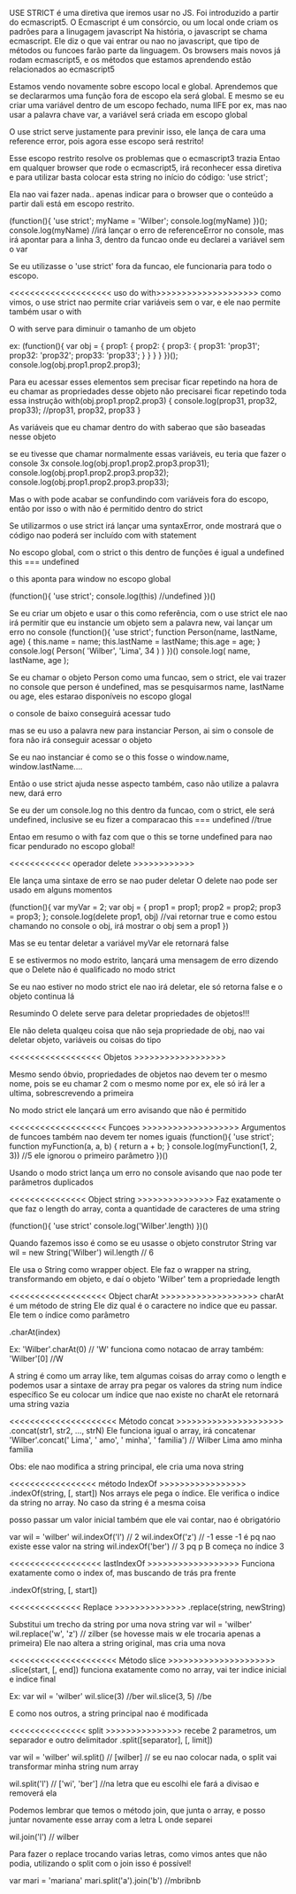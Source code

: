 USE STRICT
é uma diretiva que iremos usar no JS. Foi introduzido a partir do ecmascript5.
O Ecmascript é um consórcio, ou um local onde criam os padrões para a linugagem javascript
Na história, o javascript se chama ecmascript. Ele diz o que vai entrar ou nao no javascript, que tipo de métodos ou funcoes farão parte da linguagem.
Os browsers mais novos já rodam ecmascript5, e os métodos que estamos aprendendo estão relacionados ao ecmascript5

Estamos vendo novamente sobre escopo local e global. Aprendemos que se declararmos uma função fora de escopo ela será global. E mesmo se eu criar uma variável dentro de um escopo fechado, numa IIFE por ex, mas nao usar a palavra chave var, a variável será criada em escopo global

O use strict serve justamente para previnir isso, ele lança de cara uma reference error, pois agora esse escopo será restrito!

Esse escopo restrito resolve os problemas que o ecmascript3 trazia
Entao em qualquer browser que rode o ecmascript5, irá reconhecer essa diretiva
e para utilizar basta colocar esta string no início do código: 'use strict';

Ela nao vai fazer nada.. apenas indicar para o browser que o conteúdo a partir dali está em escopo restrito.

(function(){
  'use strict';
  myName = 'Wilber';
  console.log(myName)
})();
console.log(myName) //irá lançar o erro de referenceError no console, mas irá apontar para a linha 3, dentro da funcao onde eu declarei a variável sem o var

Se eu utilizasse o 'use strict' fora da funcao, ele funcionaria para todo o escopo.

<<<<<<<<<<<<<<<<<<<< uso do with>>>>>>>>>>>>>>>>>>>>
como vimos, o use strict nao permite criar variáveis sem o var, e ele nao permite também usar o with

O with serve para diminuir o tamanho de um objeto

ex:
(function(){
  var obj = {
    prop1: {
      prop2: {
        prop3: {
          prop31: 'prop31';
          prop32: 'prop32';
          prop33: 'prop33';
        }
      }
    }
  }
})();
console.log(obj.prop1.prop2.prop3);

Para eu acessar esses elementos sem precisar ficar repetindo
na hora de eu chamar as propriedades desse objeto não precisarei ficar repetindo toda essa instrução
with(obj.prop1.prop2.prop3) {
  console.log(prop31, prop32, prop33); //prop31, prop32, prop33
}

As variáveis que eu chamar dentro do with saberao que são baseadas nesse objeto

se eu tivesse que chamar normalmente essas variáveis, eu teria que fazer o console 3x
console.log(obj.prop1.prop2.prop3.prop31);
console.log(obj.prop1.prop2.prop3.prop32);
console.log(obj.prop1.prop2.prop3.prop33);

Mas o with pode acabar se confundindo com variáveis fora do escopo, então por isso o with não é permitido dentro do strict

Se utilizarmos o use strict irá lançar uma syntaxError, onde mostrará que o código nao poderá ser incluído com with statement


No escopo global, com o strict o this dentro de funções é igual a undefined
this === undefined

o this aponta para window no escopo global

(function(){
    'use strict';
    console.log(this) //undefined
})()

Se eu criar um objeto e usar o this como referência, com o use strict ele nao irá permitir que eu instancie um objeto sem a palavra new, vai lançar um erro no console
(function(){
    'use strict';
    function Person(name, lastName, age) {
      this.name = name;
      this.lastName = lastName;
      this.age = age;
    }
    console.log( Person( 'Wilber', 'Lima', 34 ) )
})()
console.log( name, lastName, age );

Se eu chamar o objeto Person como uma funcao, sem o strict, ele vai trazer no console que person é undefined, mas se pesquisarmos name, lastName ou age, eles estarao disponíveis no escopo glogal

o console de baixo conseguirá acessar tudo

mas se eu uso a palavra new para instanciar Person, ai sim o console de fora não irá conseguir acessar o objeto

Se eu nao instanciar é como se o this fosse o window.name, window.lastName....

Então o use strict ajuda nesse aspecto também, caso não utilize a palavra new, dará erro

Se eu der um console.log no this dentro da funcao, com o strict, ele será undefined, inclusive se eu fizer a comparacao this === undefined //true

Entao em resumo o with faz com que o this se torne undefined para nao ficar pendurado no escopo global!

<<<<<<<<<<<< operador delete >>>>>>>>>>>>

Ele lança uma sintaxe de erro se nao puder deletar
O delete nao pode ser usado em alguns momentos

(function(){
  var myVar = 2;
  var obj = {
    prop1 = prop1;
    prop2 = prop2;
    prop3 = prop3;
  };
  console.log(delete prop1, obj) //vai retornar true e como estou chamando no console o obj, irá mostrar o obj sem a prop1
})

Mas se eu tentar deletar a variável myVar ele retornará false

E se estivermos no modo estrito, lançará uma mensagem de erro dizendo que o Delete não é qualificado no modo strict

Se eu nao estiver no modo strict ele nao irá deletar, ele só retorna false e o objeto continua lá

Resumindo O delete serve para deletar propriedades de objetos!!!

Ele não deleta qualqeu coisa que não seja propriedade de obj, nao vai deletar objeto, variáveis ou coisas do tipo

<<<<<<<<<<<<<<<<<< Objetos >>>>>>>>>>>>>>>>>>

Mesmo sendo óbvio, propriedades de objetos nao devem ter o mesmo nome, pois se eu chamar 2 com o mesmo nome por ex, ele só irá ler a ultima, sobrescrevendo a primeira

No modo strict ele lançará um erro avisando que não é permitido

<<<<<<<<<<<<<<<<<<< Funcoes >>>>>>>>>>>>>>>>>>>
Argumentos de funcoes também nao devem ter nomes iguais
(function(){
  'use strict';
  function myFunction(a, a, b) {
    return a + b;
  }
  console.log(myFunction(1, 2, 3)) //5 ele ignorou o primeiro parâmetro
})()

Usando o modo strict lança um erro no console avisando que nao pode ter parâmetros duplicados

<<<<<<<<<<<<<<< Object string >>>>>>>>>>>>>>>
Faz exatamente o que faz o length do array, conta a quantidade de caracteres de uma string

(function(){
   'use strict'
   console.log('Wilber'.length)
})()

Quando fazemos isso é como se eu usasse o objeto construtor String
var wil = new String('Wilber')
wil.length // 6 

Ele usa o String como wrapper object. Ele faz o wrapper na string, transformando em objeto, e daí o objeto 'Wilber' tem a propriedade length

<<<<<<<<<<<<<<<<<<< Object charAt >>>>>>>>>>>>>>>>>>>
charAt é um método de string
Ele diz qual é o caractere no indice que eu passar. Ele tem o índice como parâmetro

.charAt(index)

Ex:
'Wilber'.charAt(0) // 'W'
funciona como notacao de array também: 'Wilber'[0] //W

A string é como um array like, tem algumas coisas do array como o length e podemos usar a sintaxe de array pra pegar os valores da string num índice específico
Se eu colocar um índice que nao existe no charAt ele retornará uma string vazia

<<<<<<<<<<<<<<<<<<<<< Método concat >>>>>>>>>>>>>>>>>>>>>
.concat(str1, str2, ..., strN)
Ele funciona igual o array, irá concatenar
'Wilber'.concat(' Lima', ' amo', ' minha', ' familia') // Wilber Lima amo minha familia

Obs: ele nao modifica a string principal, ele cria uma nova string

<<<<<<<<<<<<<<<<< método IndexOf >>>>>>>>>>>>>>>>>
.indexOf(string, [, start])
Nos arrays ele pega o índice. Ele verifica o indice da string no array. No caso da string é a mesma coisa

posso passar um valor inicial também que ele vai contar, nao é obrigatório

var wil = 'wilber'
wil.indexOf('l') // 2
wil.indexOf('z') // -1
esse -1 é pq nao existe esse valor na string
wil.indexOf('ber') // 3 pq p B começa no índice 3

<<<<<<<<<<<<<<<<<< lastIndexOf >>>>>>>>>>>>>>>>>>
Funciona exatamente como o index of, mas buscando de trás pra frente

.indexOf(string, [, start])

<<<<<<<<<<<<<< Replace >>>>>>>>>>>>>>
.replace(string, newString)

Substitui um trecho da string por uma nova string
var wil = 'wilber'
wil.replace('w', 'z') // zilber (se hovesse mais w ele trocaria apenas a primeira)
Ele nao altera a string original, mas cria uma nova

<<<<<<<<<<<<<<<<<<<<< Método slice >>>>>>>>>>>>>>>>>>>>>
.slice(start, [, end])
funciona exatamente como no array, vai ter indice inicial e indice final

Ex:
var wil = 'wilber'
wil.slice(3) //ber
wil.slice(3, 5) //be

E como nos outros, a string principal nao é modificada

<<<<<<<<<<<<<<< split >>>>>>>>>>>>>>>
recebe 2 parametros, um separador e outro delimitador
.split([separator], [, limit])

var wil = 'wilber'
wil.split() // [wilber] // se eu nao colocar nada, o split vai transformar minha string num array

wil.split('l') // ['wi', 'ber'] //na letra que eu escolhi ele fará a divisao e removerá ela

Podemos lembrar que temos o método join, que junta o array, e posso juntar novamente esse array com a letra L onde separei

wil.join('l') // wilber

Para fazer o replace trocando varias letras, como vimos antes que não podia, utilizando o split com o join isso é possível!

var mari = 'mariana'
mari.split('a').join('b') //mbribnb